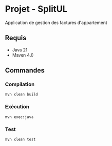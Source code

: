 # Projet - SplitUL

Application de gestion des factures d'appartement

## Requis

- Java 21
- Maven 4.0

## Commandes

### Compilation

```
mvn clean build
```

### Exécution

```
mvn exec:java
```
### Test

```
mvn clean test
```
